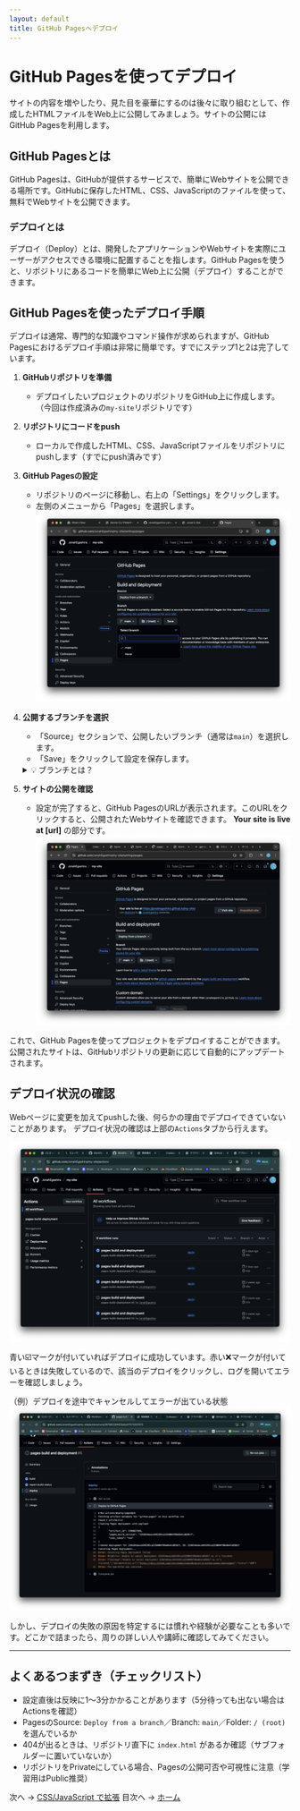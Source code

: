 ```yaml
---
layout: default
title: GitHub Pagesへデプロイ
---
```


# GitHub Pagesを使ってデプロイ

サイトの内容を増やしたり、見た目を豪華にするのは後々に取り組むとして、作成したHTMLファイルをWeb上に公開してみましょう。サイトの公開にはGitHub Pagesを利用します。

## GitHub Pagesとは

GitHub Pagesは、GitHubが提供するサービスで、簡単にWebサイトを公開できる場所です。GitHubに保存したHTML、CSS、JavaScriptのファイルを使って、無料でWebサイトを公開できます。

### デプロイとは

デプロイ（Deploy）とは、開発したアプリケーションやWebサイトを実際にユーザーがアクセスできる環境に配置することを指します。GitHub Pagesを使うと、リポジトリにあるコードを簡単にWeb上に公開（デプロイ）することができます。

## GitHub Pagesを使ったデプロイ手順

デプロイは通常、専門的な知識やコマンド操作が求められますが、GitHub Pagesにおけるデプロイ手順は非常に簡単です。すでにステップ1と2は完了しています。

1. **GitHubリポジトリを準備**
   - デプロイしたいプロジェクトのリポジトリをGitHub上に作成します。（今回は作成済みの`my-site`リポジトリです）

2. **リポジトリにコードをpush**
   - ローカルで作成したHTML、CSS、JavaScriptファイルをリポジトリにpushします（すでにpush済みです）

3. **GitHub Pagesの設定**
   - リポジトリのページに移動し、右上の「Settings」をクリックします。
   - 左側のメニューから「Pages」を選択します。
   ![GitHub Pages main](./images/pages-main.png)


4. **公開するブランチを選択**
   - 「Source」セクションで、公開したいブランチ（通常は`main`）を選択します。
   - 「Save」をクリックして設定を保存します。
   <details markdown="1"><summary>💡 ブランチとは？</summary>

   **ブランチ（Branch）** とは、Gitで管理されているプロジェクトの「作業の流れ」を分岐させる仕組みです。

   ### ブランチのイメージ
   
   - **木の枝のように分岐**：メインの開発ライン（通常は`main`ブランチ）から枝分かれして、独立した作業ができます
   - **並行作業が可能**：複数人で違う機能を同時に開発したり、実験的な変更を安全に試せます

   ![Branch](./images/branch.png)
   *出典：[DevDojo - Git Branches Guide](https://devdojo.com/guide/git/git-branches)*

   ### 主なブランチの種類
   
   - **`main`ブランチ**：プロジェクトのメインとなるブランチ。通常はここに最終的なコードが置かれます。
   - **`develop`ブランチ**：開発中のコードが置かれるブランチです。
   - **機能ブランチ**：特定の機能を開発するための一時的なブランチです。
   
   ### なぜブランチを使うのか
   
   1. **安全性**：メインのコードを壊すリスクなく、新機能を試せます。
   2. **整理整頓**：機能ごとに作業を分けて、変更履歴を見やすくできます。
   3. **チーム作業**：複数人が同時に違う作業をしても衝突しません。
   
   GitHub Pagesでは、どのブランチのコードを公開するかを選択できます。通常は安定した`main`ブランチを選択します。

   </details>

5. **サイトの公開を確認**
   - 設定が完了すると、GitHub PagesのURLが表示されます。このURLをクリックすると、公開されたWebサイトを確認できます。
   **Your site is live at [url]** の部分です。
   ![site-url](./images/site-url.png)

これで、GitHub Pagesを使ってプロジェクトをデプロイすることができます。公開されたサイトは、GitHubリポジトリの更新に応じて自動的にアップデートされます。

## デプロイ状況の確認

Webページに変更を加えてpushした後、何らかの理由でデプロイできていないことがあります。
デプロイ状況の確認は上部の`Actions`タブから行えます。

![Actions](./images/github-actions.png)

青い☑️マークが付いていればデプロイに成功しています。赤い❌マークが付いているときは失敗しているので、該当のデプロイをクリックし、ログを開いてエラーを確認しましょう。

（例）デプロイを途中でキャンセルしてエラーが出ている状態
![Cancel](./images/github-cancel.png)

しかし、デプロイの失敗の原因を特定するには慣れや経験が必要なことも多いです。どこかで詰まったら、周りの詳しい人や講師に確認してみてください。

---

## よくあるつまずき（チェックリスト）
- 設定直後は反映に1〜3分かかることがあります（5分待っても出ない場合はActionsを確認）
- PagesのSource: `Deploy from a branch`／Branch: `main`／Folder: `/ (root)` を選んでいるか
- 404が出るときは、リポジトリ直下に `index.html` があるか確認（サブフォルダーに置いていないか）
- リポジトリをPrivateにしている場合、Pagesの公開可否や可視性に注意（学習用はPublic推奨）

次へ → [CSS/JavaScript で拡張](./05-style-and-js.md)
目次へ → [ホーム](./index.md)
